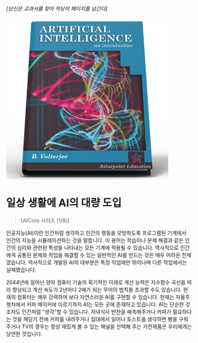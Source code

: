 *[당신은 교과서를 찾아 적당히 페이지를 넘긴다]*

![AI 교과서](/resources/lore/textbookAI440.png)
# 일상 생활에 AI의 대량 도입
> [AICore 시리즈 (1/8)]

인공지능(AI)이란 인간처럼 생각하고 인간의 행동을 모방하도록 프로그램된 기계에서 인간의 지능을 시뮬레이션하는 것을 말합니다. 이 용어는 학습이나 문제 해결과 같은 인간의 심리와 관련된 특성을 나타내는 모든 기계에 적용될 수 있습니다. 역사적으로 인간에게 공통된 문제와 작업을 해결할 수 있는 일반적인 AI를 만드는 것은 매우 어려운 전제였습니다. 역사적으로 개발된 AI의 대부분은 특정 작업에만 뛰어나며 다른 작업에서는 실패했습니다.

2044년에 일어난 양자 컴퓨터 기술의 획기적인 이래로 계산 능력은 지수함수 곡선을 따라 향상되고 계산 속도가 2년마다 2배가 되는 무어의 법칙을 초과할 수도 있습니다. 현재의 컴퓨터는 매우 강력하며 보다 자연스러운 AI를 구현할 수 있습니다. 현재는 자율주행차에서 커피 메이커에 이르기까지 AI는 모든 곳에 존재하고 있습니다. AI는 단순한 것조차도 인간처럼 "생각"할 수 있습니다. 저녁식사 반찬을 예측해주거나 커피가 필요하다는 것을 깨닫기 전에 커피를 내려주거나 침대에서 일어나 토스트를 생각하면 빵을 구워주거나 TV의 경우는 항상 재밌게 볼 수 있는 채널을 선택해 주는 가전제품은 우리에게는 당연한 것입니다.
